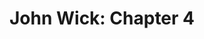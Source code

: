 ---
title: "John Wick: Chapter 4"
year: 2023
rating: 2
stars: "★★"
rewatched: false
permalink: "john-wick-chapter-4"
watched_on: 2023-06-07
---